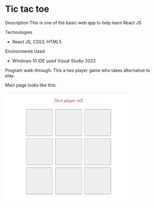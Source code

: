 # Tic tac toe
Description
This is one of the basic web app to help learn React JS

Technologies
- React JS, CSS3, HTML5

Environments Used
- Windows 10
IDE used
Visual Studio 2022

Program walk-through:
This a two player game who takes alternative to play.

Main page looks like this:
<br>
<br>
<img src="https://github.com/Sunny-Neethu/Sunny-Neethu/blob/main/images/tictactoe.PNG" height="80%" width="80%" alt="dashboard"/>

